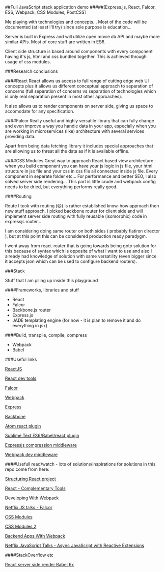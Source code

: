 ##Full JavaScript stack application demo
#####[Express.js, React, Falcor, ES6, Webpack, CSS Modules, PostCSS]

Me playing with technologies and concepts... Most of the code will be documented (at least I'll try) since sole purpose is education...

Server is built in Express and will utilize open movie db API and maybe more similar APIs. Most of core stuff are written in ES6.

Client side structure is based around components with every component having it's js, html and css bundled together. This is achieved through usage of css modules.

###Research conclusions

####React
React allows us access to full range of cutting edge web UI concepts plus it allows us different conceptual approach to separation of concerns (full separation of concerns vs separation of technologies which is only real separation present in most other approaches).

It also allows us to render components on server side, giving us space to accomodate for any specification.

####Falcor
Really useful and highly versatile library that can fully change and even improve a way you handle data in your app, especially when you are working in microservices (like) architecture with several services providing data.

Apart from being data fetching library it includes special approaches that are allowing us to threat all the data as if it is available offline. 

####CSS Modules
Great way to approach React based view architecture - when you build component you can have your js logic in js file, your html structure in jsx file and your css in css file all connected inside js file. Every component in separate folder etc...
For performance and better SEO, I also solved server side rendering... This part is little crude and webpack config needs to be dried, but everything performs really good.

####Routing

Route I took with routing (:laughing:) is rather established know-how approach then new stuff approach. I picked backbone router for client side and will implement server side routing with fully reusable (isomorphic) code in expressjs router...

I am considering doing same router on both sides ( probably flatiron director ), but at this point this can be considered production ready paradygm.

I went away from react-router that is going towards being goto solution for this because of syntax which is opposite of what I want to use and also I already had knowledge of solution with same versatility (even bigger since it accepts json which can be used to configure backend routers).

###Stack

Stuff that I am piling up inside this playground

####Frameworks, libraries and stuff

* React
* Falcor
* Backbone.js router
* Express.js
* JADE templating engine (for now - it is plan to remove it and do everything in jsx)

####Build, transpile, compile, compress

* Webpack
* Babel

###Useful links

[ReactJS](http://facebook.github.io/react/)

[React dev tools](http://facebook.github.io/react/blog/2015/09/02/new-react-developer-tools.html)

[Falcor](http://netflix.github.io/falcor/)

[Webpack](http://webpack.github.io/)

[Express](http://expressjs.com/en/index.html)

[Backbone](http://backbonejs.org/)

[Atom react plugin](https://orktes.github.io/atom-react/)

[Sublime Text ES6/Babel/react plugin](https://github.com/babel/babel-sublime)

[Expressjs compression middleware](https://www.npmjs.com/package/compression)

[Webpack dev middleware](https://webpack.github.io/docs/webpack-dev-middleware.html)


####Usefull read/watch - lots of solutions/inspirations for solutions in this repo come from here:

[Structuring React project](http://reactjsnews.com/structuring-react-projects/)

[React - Complementary Tools](https://github.com/facebook/react/wiki/Complementary-Tools)

[Developing With Webpack](http://survivejs.com/webpack_react/developing_with_webpack/)

[Netflix JS talks - Falcor](https://www.youtube.com/watch?v=z8UgDZ4rXBU)

[CSS Modules](http://glenmaddern.com/articles/css-modules)

[CSS Modules 2](http://www.sitepoint.com/understanding-css-modules-methodology/)

[Backend Apps With Webpack](http://jlongster.com/Backend-Apps-with-Webpack--Part-I)

[Netflix JavaScript Talks - Async JavaScript with Reactive Extensions](https://www.youtube.com/watch?v=FAZJsxcykPs&list=PLfXiENmg6yyU5kEHyo1kYkq7HEzBOoiTT&index=4)


####StackOverflow etc

[React server side render Babel 6x](http://stackoverflow.com/questions/33472258/react-serverside-rendering-unexpected-token-jsx-and-babel)
